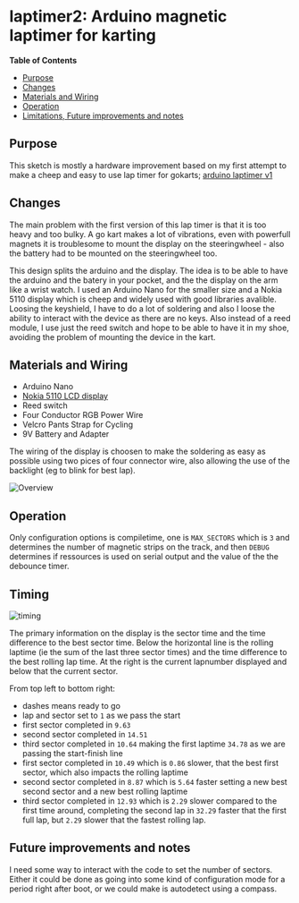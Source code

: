 # laptimer2:  Arduino magnetic laptimer for karting

**Table of Contents** 

- [Purpose](#purpose)
- [Changes](#changes)
- [Materials and Wiring](#materials-and-wiring)
- [Operation](#operation)
- [Limitations, Future improvements and notes](#future-improvements-and-notes)

## Purpose
This sketch is mostly a hardware improvement based on my first attempt to make a cheep and easy to use lap timer for gokarts; [arduino laptimer v1](https://github.com/SeniorWizard/laptimer)

## Changes
The main problem with the first version of this lap timer is that it is too heavy and too bulky. A go kart makes a lot of vibrations, even with powerfull magnets it is troublesome to mount the display on the steeringwheel - also the battery had to be mounted on the steeringwheel too.

This design splits the arduino and the display. The idea is to be able to have the arduino and the batery in your pocket, and the the display on the arm like a wrist watch. I used an Arduino Nano for the smaller size and a Nokia 5110 display which is cheep and widely used with good libraries avalible. Loosing the keyshield, I have to do a lot of soldering and also I loose the ability to interact with the device as there are no keys. Also instead of a reed module, I use just the reed switch and hope to be able to have it in my shoe, avoiding the problem of mounting the device in the kart.

## Materials and Wiring
* Arduino Nano
* [Nokia 5110 LCD display](https://www.adafruit.com/product/338)
* Reed switch
* Four Conductor RGB Power Wire
* Velcro Pants Strap for Cycling
* 9V Battery and Adapter

The wiring of the display is choosen to make the soldering as easy as possible using two pices of four connector wire, also allowing the use of the backlight (eg to blink for best lap).

![Overview](https://raw.githubusercontent.com/SeniorWizard/laptimer2/master/laptimer_v2_parts.png)

## Operation

Only configuration options is compiletime, one is `MAX_SECTORS` which is `3` and determines the number of magnetic strips on the track, and then `DEBUG` determines if ressources is used on serial output and the value of the the debounce timer.

## Timing
![timing](https://raw.githubusercontent.com/SeniorWizard/laptimer2/master/laptimer_v2_timing.png)

The primary information on the display is the sector time and the time difference to the best sector time. Below the horizontal line is the rolling laptime (ie the sum of the last three sector times) and the time difference to the best rolling lap time. At the right is the current lapnumber displayed and below that the current sector.

From top left to bottom right:
* dashes means ready to go
* lap and sector set to `1` as we pass the start
* first sector completed in `9.63`
* second sector completed in `14.51`
* third sector completed in `10.64` making the first laptime `34.78` as we are passing the start-finish line
* first sector completed in `10.49` which is `0.86` slower, that the best first sector, which also impacts the rolling laptime
* second sector completed in `8.87` which is `5.64` faster setting a new best second sector and a new best rolling laptime
* third sector completed in `12.93` which is `2.29` slower compared to the first time around, completing the second lap in `32.29` faster that the first full lap, but `2.29` slower that the fastest rolling lap.

## Future improvements and notes

I need some way to interact with the code to set the number of sectors. Either it could be done as going into some kind of configuration mode for a period right after boot, or we could make is autodetect using a compass.

